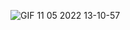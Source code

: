 ![GIF 11 05 2022 13-10-57](https://user-images.githubusercontent.com/65919257/167826528-227d659b-4020-4429-b8a8-23ed47a8ffb5.gif)
